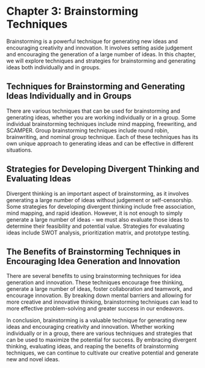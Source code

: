 Chapter 3: Brainstorming Techniques
===================================

Brainstorming is a powerful technique for generating new ideas and encouraging creativity and innovation. It involves setting aside judgement and encouraging the generation of a large number of ideas. In this chapter, we will explore techniques and strategies for brainstorming and generating ideas both individually and in groups.

Techniques for Brainstorming and Generating Ideas Individually and in Groups
----------------------------------------------------------------------------

There are various techniques that can be used for brainstorming and generating ideas, whether you are working individually or in a group. Some individual brainstorming techniques include mind mapping, freewriting, and SCAMPER. Group brainstorming techniques include round robin, brainwriting, and nominal group technique. Each of these techniques has its own unique approach to generating ideas and can be effective in different situations.

Strategies for Developing Divergent Thinking and Evaluating Ideas
-----------------------------------------------------------------

Divergent thinking is an important aspect of brainstorming, as it involves generating a large number of ideas without judgement or self-censorship. Some strategies for developing divergent thinking include free association, mind mapping, and rapid ideation. However, it is not enough to simply generate a large number of ideas - we must also evaluate those ideas to determine their feasibility and potential value. Strategies for evaluating ideas include SWOT analysis, prioritization matrix, and prototype testing.

The Benefits of Brainstorming Techniques in Encouraging Idea Generation and Innovation
--------------------------------------------------------------------------------------

There are several benefits to using brainstorming techniques for idea generation and innovation. These techniques encourage free thinking, generate a large number of ideas, foster collaboration and teamwork, and encourage innovation. By breaking down mental barriers and allowing for more creative and innovative thinking, brainstorming techniques can lead to more effective problem-solving and greater success in our endeavors.

In conclusion, brainstorming is a valuable technique for generating new ideas and encouraging creativity and innovation. Whether working individually or in a group, there are various techniques and strategies that can be used to maximize the potential for success. By embracing divergent thinking, evaluating ideas, and reaping the benefits of brainstorming techniques, we can continue to cultivate our creative potential and generate new and novel ideas.
